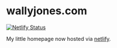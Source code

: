 # wallyjones.com

[![Netlify Status](https://api.netlify.com/api/v1/badges/bfdbf5ad-a2b1-477f-96e0-d256696449ee/deploy-status)](https://app.netlify.com/sites/keen-brahmagupta-990b64/deploys)

My little homepage now hosted via [netlify](https://www.netlify.com). 
